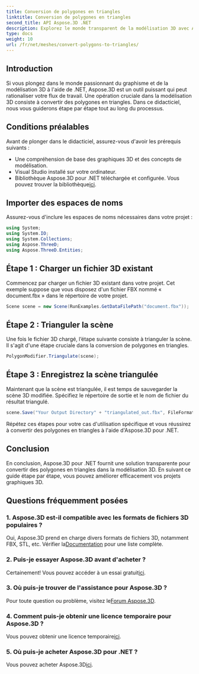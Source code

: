 ```yaml
---
title: Conversion de polygones en triangles
linktitle: Conversion de polygones en triangles
second_title: API Aspose.3D .NET
description: Explorez le monde transparent de la modélisation 3D avec Aspose.3D pour .NET. Convertissez facilement des polygones en triangles à l'aide de notre guide étape par étape. Téléchargez votre essai gratuit maintenant !
type: docs
weight: 10
url: /fr/net/meshes/convert-polygons-to-triangles/
---
```

## Introduction
Si vous plongez dans le monde passionnant du graphisme et de la modélisation 3D à l'aide de .NET, Aspose.3D est un outil puissant qui peut rationaliser votre flux de travail. Une opération cruciale dans la modélisation 3D consiste à convertir des polygones en triangles. Dans ce didacticiel, nous vous guiderons étape par étape tout au long du processus.
## Conditions préalables
Avant de plonger dans le didacticiel, assurez-vous d'avoir les prérequis suivants :
- Une compréhension de base des graphiques 3D et des concepts de modélisation.
- Visual Studio installé sur votre ordinateur.
-  Bibliothèque Aspose.3D pour .NET téléchargée et configurée. Vous pouvez trouver la bibliothèque[ici](https://releases.aspose.com/3d/net/).
## Importer des espaces de noms
Assurez-vous d'inclure les espaces de noms nécessaires dans votre projet :
```csharp
using System;
using System.IO;
using System.Collections;
using Aspose.ThreeD;
using Aspose.ThreeD.Entities;
```
## Étape 1 : Charger un fichier 3D existant
Commencez par charger un fichier 3D existant dans votre projet. Cet exemple suppose que vous disposez d'un fichier FBX nommé « document.fbx » dans le répertoire de votre projet.
```csharp
Scene scene = new Scene(RunExamples.GetDataFilePath("document.fbx"));
```
## Étape 2 : Trianguler la scène
Une fois le fichier 3D chargé, l’étape suivante consiste à trianguler la scène. Il s'agit d'une étape cruciale dans la conversion de polygones en triangles.
```csharp
PolygonModifier.Triangulate(scene);
```
## Étape 3 : Enregistrez la scène triangulée
Maintenant que la scène est triangulée, il est temps de sauvegarder la scène 3D modifiée. Spécifiez le répertoire de sortie et le nom de fichier du résultat triangulé.
```csharp
scene.Save("Your Output Directory" + "triangulated_out.fbx", FileFormat.FBX7400ASCII);
```
Répétez ces étapes pour votre cas d'utilisation spécifique et vous réussirez à convertir des polygones en triangles à l'aide d'Aspose.3D pour .NET.
## Conclusion
En conclusion, Aspose.3D pour .NET fournit une solution transparente pour convertir des polygones en triangles dans la modélisation 3D. En suivant ce guide étape par étape, vous pouvez améliorer efficacement vos projets graphiques 3D.
## Questions fréquemment posées
### 1. Aspose.3D est-il compatible avec les formats de fichiers 3D populaires ?
 Oui, Aspose.3D prend en charge divers formats de fichiers 3D, notamment FBX, STL, etc. Vérifier la[Documentation](https://reference.aspose.com/3d/net/) pour une liste complète.
### 2. Puis-je essayer Aspose.3D avant d'acheter ?
 Certainement! Vous pouvez accéder à un essai gratuit[ici](https://releases.aspose.com/).
### 3. Où puis-je trouver de l'assistance pour Aspose.3D ?
 Pour toute question ou problème, visitez le[Forum Aspose.3D](https://forum.aspose.com/c/3d/18).
### 4. Comment puis-je obtenir une licence temporaire pour Aspose.3D ?
 Vous pouvez obtenir une licence temporaire[ici](https://purchase.aspose.com/temporary-license/).
### 5. Où puis-je acheter Aspose.3D pour .NET ?
 Vous pouvez acheter Aspose.3D[ici](https://purchase.aspose.com/buy).